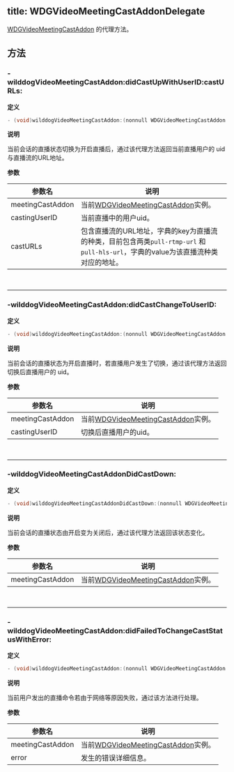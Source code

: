 title: WDGVideoMeetingCastAddonDelegate
---

[WDGVideoMeetingCastAddon](../Classes/WDGVideoMeetingCastAddon.html) 的代理方法。

## 方法

### -wilddogVideoMeetingCastAddon:didCastUpWithUserID:castURLs:

**定义**

```objectivec
- (void)wilddogVideoMeetingCastAddon:(nonnull WDGVideoMeetingCastAddon *)meetingCastAddondidCastUpWithUserID:(nonnull NSString *)castingUserIDcastURLs:(nonnull NSDictionary<NSString *, NSString *> *)castURLs;
```

**说明**

当前会话的直播状态切换为开启直播后，通过该代理方法返回当前直播用户的 uid 与直播流的URL地址。

**参数**

 参数名 | 说明 
---|---
meetingCastAddon|当前[WDGVideoMeetingCastAddon](../Classes/WDGVideoMeetingCastAddon.html)实例。
castingUserID|当前直播中的用户uid。 
castURLs|包含直播流的URL地址，字典的key为直播流的种类，目前包含两类`pull-rtmp-url` 和 `pull-hls-url`，字典的value为该直播流种类对应的地址。

</br>

---

### -wilddogVideoMeetingCastAddon:didCastChangeToUserID:

**定义**

```objectivec
- (void)wilddogVideoMeetingCastAddon:(nonnull WDGVideoMeetingCastAddon *)meetingCastAddondidCastChangeToUserID:(nonnull NSString *)castingUserID;
```

**说明**

当前会话的直播状态为开启直播时，若直播用户发生了切换，通过该代理方法返回切换后直播用户的 uid。

**参数**

 参数名 | 说明 
---|---
meetingCastAddon|当前[WDGVideoMeetingCastAddon](../Classes/WDGVideoMeetingCastAddon.html)实例。
castingUserID|切换后直播用户的uid。

</br>

---

### -wilddogVideoMeetingCastAddonDidCastDown:

**定义**

```objectivec
- (void)wilddogVideoMeetingCastAddonDidCastDown:(nonnull WDGVideoMeetingCastAddon *)meetingCastAddon;
```

**说明**

当前会话的直播状态由开启变为关闭后，通过该代理方法返回该状态变化。

**参数**

 参数名 | 说明 
---|---
meetingCastAddon|当前[WDGVideoMeetingCastAddon](../Classes/WDGVideoMeetingCastAddon.html)实例。

</br>

---

### -wilddogVideoMeetingCastAddon:didFailedToChangeCastStatusWithError:

**定义**

```objectivec
- (void)wilddogVideoMeetingCastAddon:(nonnull WDGVideoMeetingCastAddon *)meetingCastAddondidFailedToChangeCastStatusWithError:(nonnull NSError *)error;
```

**说明**

当前用户发出的直播命令若由于网络等原因失败，通过该方法进行处理。

**参数**

 参数名 | 说明 
---|---
meetingCastAddon|当前[WDGVideoMeetingCastAddon](../Classes/WDGVideoMeetingCastAddon.html)实例。
error|发生的错误详细信息。
